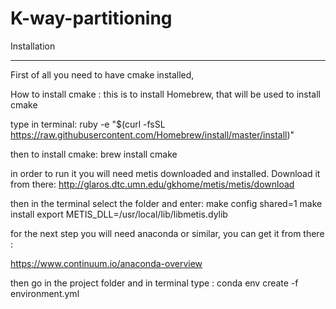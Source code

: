 # K-way-partitioning
Installation
____________

First of all you need to have cmake installed,

How to install cmake :
this is to install Homebrew, that will be used to install cmake

type in terminal:
ruby -e "$(curl -fsSL https://raw.githubusercontent.com/Homebrew/install/master/install)"

then to install cmake:
brew install cmake

in order to run it you will need metis downloaded and installed. Download it from there:
http://glaros.dtc.umn.edu/gkhome/metis/metis/download

then in the terminal select the folder and enter:
make config shared=1
make install
export METIS_DLL=/usr/local/lib/libmetis.dylib

for the next step you will need anaconda or similar, you can get it from there :

https://www.continuum.io/anaconda-overview


then go in the project folder and in terminal type :
conda env create -f environment.yml
